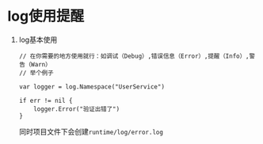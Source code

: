# log使用提醒

1. log基本使用
   ```
   // 在你需要的地方使用就行：如调试（Debug）,错误信息（Error）,提醒（Info）,警告（Warn）
   // 举个例子

   var logger = log.Namespace("UserService")

   if err != nil {
       logger.Error("验证出错了")
   }
   ```
   同时项目文件下会创建`runtime/log/error.log`
